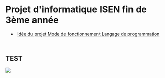 <h1>Projet d'informatique ISEN fin de 3ème année</h1>

<header>
<li>
<a href="#TEST"> Idée du projet </a>
<a href="#TEST"> Mode de fonctionnement  </a>
<a href="#TEST"> Langage de programmation  </a>
</li>
</header>


<div id="TEST">
<h2>TEST</h2>
<img src='https://h3z6m7w4.rocketcdn.me/wp-content/uploads/2020/06/Scrum-process-schema-FR-small.png'>
</div>






